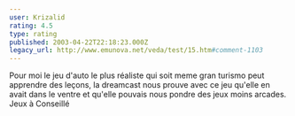 ```yaml
---
user: Krizalid
rating: 4.5
type: rating
published: 2003-04-22T22:18:23.000Z
legacy_url: http://www.emunova.net/veda/test/15.htm#comment-1103
---
```

Pour moi le jeu d'auto le plus réaliste qui soit meme gran turismo peut apprendre des leçons, la dreamcast nous prouve avec ce jeu qu'elle en avait dans le ventre et qu'elle pouvais nous pondre des jeux moins arcades. Jeux à Conseillé